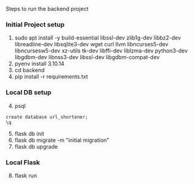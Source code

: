 Steps to run the backend project

### Initial Project setup
1. sudo apt install -y     build-essential     libssl-dev     zlib1g-dev     libbz2-dev     libreadline-dev     libsqlite3-dev     wget     curl     llvm     libncurses5-dev     libncursesw5-dev     xz-utils     tk-dev     libffi-dev     liblzma-dev     python3-dev     libgdbm-dev     libnss3-dev     libssl-dev     libgdbm-compat-dev
2. pyenv install 3.10.14
3. cd backend
4.  pip install -r requirements.txt 

### Local DB setup
4. psql
```Install PostgreSQL
create database url_shortener;
\q
```
5. flask db init 
6. flask db migrate -m "initial migration"
7. flask db upgrade

### Local Flask

8. flask run

